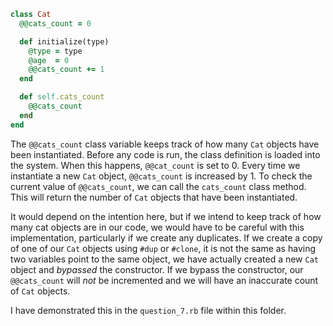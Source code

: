 ```ruby
class Cat
  @@cats_count = 0

  def initialize(type)
    @type = type
    @age  = 0
    @@cats_count += 1
  end

  def self.cats_count
    @@cats_count
  end
end
```

The `@@cats_count` class variable keeps track of how many `Cat` objects have been instantiated. Before any code is run, the class definition is loaded into the system. When this happens, `@@cat_count` is set to 0. Every time we instantiate a new `Cat` object, `@@cats_count` is increased by 1. To check the current value of `@@cats_count`, we can call the `cats_count` class method. This will return the number of `Cat` objects that have been instantiated.

It would depend on the intention here, but if we intend to keep track of how many cat objects are in our code, we would have to be careful with this implementation, particularly if we create any duplicates. If we create a copy of one of our `Cat` objects using `#dup` or `#clone`, it is not the same as having two variables point to the same object, we have actually created a new `Cat` object and *bypassed* the constructor. If we bypass the constructor, our `@@cats_count` will *not* be incremented and we will have an inaccurate count of `Cat` objects.

I have demonstrated this in the `question_7.rb` file within this folder.
